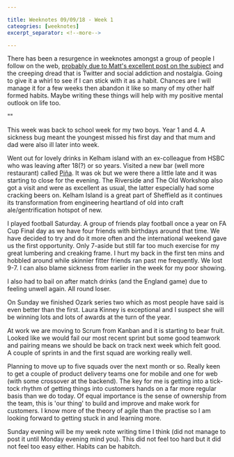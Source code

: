 ```yaml
---

title: Weeknotes 09/09/18 - Week 1
cateogries: [weeknotes]
excerpt_separator: <!--more-->

---
```



There has been a resurgence in weeknotes amongst a group of people I follow on the web, [probably due to Matt's excellent post on the subject](https://medium.com/job-garden/a-pre-history-of-weeknotes-plus-why-i-write-them-and-perhaps-why-you-should-too-week-16-31a4a5cbf7b0) and the creeping dread that is Twitter and social addiction and nostalgia. Going to give it a whirl to see if I can stick with it as a habit. Chances are I will manage it for a few weeks then abandon it like so many of my other half formed habits. Maybe writing these things will help with my positive mental outlook on life too. 

"<!--more-->"

This week was back to school week for my two boys. Year 1 and 4. A sickness bug meant the youngest missed his first day and that mum and dad were also ill later into week. 

Went out for lovely drinks in Kelham island with an ex-colleague from HSBC who was leaving after 18(?) or so years. Visited a new bar (well more restaurant) called [Piña](http://barpina.co.uk/). It was ok but we were there a little late and it was starting to close for the evening. The Riverside and The Old Workshop also got a visit and were as excellent as usual, the latter especially had some cracking beers on. Kelham Island is a great part of Sheffield as it continues its transformation from engineering heartland of old into craft ale/gentrification hotspot of new. 

I played football Saturday. A group of friends play football once a year on FA Cup Final day as we have four friends with birthdays around that time. We have decided to try and do it more often and the international weekend gave us the first opportunity. Only 7-aside but still far too much exercise for my great lumbering and creaking frame. I hurt my back in the first ten mins and hobbled around while skinnier fitter friends ran past me frequently. We lost 9-7. I can also blame sickness from earlier in the week for my poor showing. 

I also had to bail on after match drinks (and the England game) due to feeling unwell again. All round loser. 

On Sunday we finished Ozark series two which as most people have said is even better than the first. Laura Kinney is exceptional and I suspect she will be winning lots and lots of awards at the turn of the year. 

At work we are moving to Scrum from Kanban and it is starting to bear fruit. Looked like we would fail our most recent sprint but some good teamwork and pairing means we should be back on track next week which felt good. A couple of sprints in and the first squad are working really well. 

Planning to move up to five squads over the next month or so. Really keen to get a couple of product delivery teams one for mobile and one for web (with some crossover at the backend). The key for me is getting into a tick-tock rhythm of getting things into customers hands on a far more regular basis than we do today. Of equal importance is the sense of ownership from the team, this is 'our thing' to build and improve and make work for customers. I know more of the theory of agile than the practise so I am looking forward to getting stuck in and learning more. 

Sunday evening will be my week note writing time I think (did not manage to post it until Monday evening mind you). This did not feel too hard but it did not feel too easy either. Habits can be habitch.

